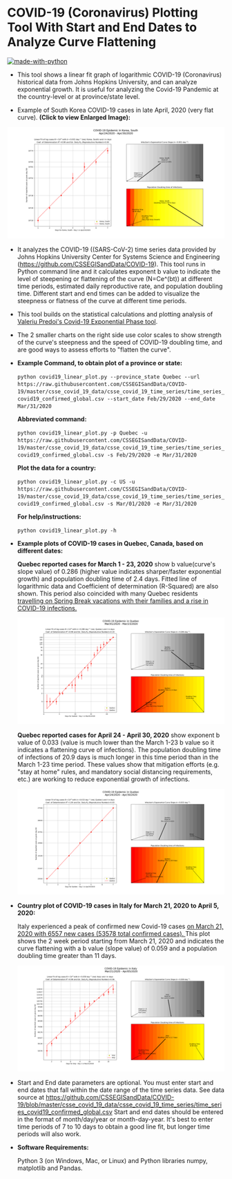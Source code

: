 COVID-19 (Coronavirus) Plotting Tool With Start and End Dates to Analyze Curve Flattening
==========================================================================================

[![made-with-python](https://img.shields.io/badge/Made%20with-Python-1f425f.svg)](https://www.python.org/)

* This tool shows a linear fit graph of logarithmic COVID-19 (Coronavirus) historical data from Johns Hopkins University, and can analyze exponential growth. It is useful for analyzing the Covid-19 Pandemic at the country-level or at province/state level.

* Example of South Korea COVID-19 cases in late April, 2020 (very flat curve). __(Click to view Enlarged Image):__ 

![South Korea](example_plots/South_Korea_Late_April_2020.png "Click to see enlarged South Korea plot image")

* It analyzes the COVID-19 ((SARS-CoV-2) time series data provided by Johns Hopkins University Center for Systems Science and Engineering (https://github.com/CSSEGISandData/COVID-19). This tool runs in Python command line and it calculates exponent b value to indicate the level of steepening or flattening of the curve (N=Ce^(bt)) at different time periods, estimated daily reproductive rate, and population doubling time.  Different start and end times can be added to visualize the steepness or flatness of the curve at different time periods.

* This tool builds on the statistical calculations and plotting analysis of [Valeriu Predoi's Covid-19 Exponential Phase tool](https://github.com/valeriupredoi/COVID-19_LINEAR/blob/master/README.md#Introduction). 

* The 2 smaller charts on the right side use color scales to show strength of the curve's steepness and the speed of COVID-19 doubling time, and are good ways to assess efforts to "flatten the curve". 

* __Example Command, to obtain plot of a province or state:__

    `python covid19_linear_plot.py --province_state Quebec --url https://raw.githubusercontent.com/CSSEGISandData/COVID-19/master/csse_covid_19_data/csse_covid_19_time_series/time_series_covid19_confirmed_global.csv --start_date Feb/29/2020 --end_date Mar/31/2020`

    __Abbreviated command:__

    `python covid19_linear_plot.py -p Quebec -u https://raw.githubusercontent.com/CSSEGISandData/COVID-19/master/csse_covid_19_data/csse_covid_19_time_series/time_series_covid19_confirmed_global.csv -s Feb/29/2020 -e Mar/31/2020`
    
    __Plot the data for a country:__
    
    `python covid19_linear_plot.py -c US -u https://raw.githubusercontent.com/CSSEGISandData/COVID-19/master/csse_covid_19_data/csse_covid_19_time_series/time_series_covid19_confirmed_global.csv -s Mar/01/2020 -e Mar/31/2020`

    __For help/instructions:__
    
    `python covid19_linear_plot.py -h`

* __Example plots of COVID-19 cases in Quebec, Canada, based on different dates:__

  __Quebec reported cases for March 1 - 23, 2020__ show  b value(curve's slope value) of 0.286 (higher value indicates sharper/faster exponential growth) and population doubling time of 2.4 days. Fitted line of logarithmic data and Coefficient of determination (R-Squared) are also shown. This period also coincided with many Quebec residents [travelling on Spring Break vacations with their families and a rise in COVID-19 infections.](https://www.theglobeandmail.com/canada/article-why-quebecs-coronavirus-cases-have-skyrocketed/)

  ![Quebec1](example_plots/Quebec_March_1_23_2020.png "Click to see enlarged Quebec plot image")

  __Quebec reported cases for April 24 - April 30, 2020__ show exponent b value of 0.033 (value is much lower than the March 1-23 b value so it indicates a flattening curve of infections). The population doubling time of infections of 20.9 days is much longer in this time period than in the March 1-23 time period. These values show that mitigation efforts (e.g. "stay at home" rules, and mandatory social distancing requirements, etc.) are working to reduce exponential growth of infections.
   
  ![Quebec2](example_plots/Quebec_Late_April_2020.png "Click to see enlarged Quebec plot image")

* __Country plot of COVID-19 cases in Italy for March 21, 2020 to April 5, 2020:__

  Italy experienced a peak of confirmed new Covid-19 cases [on March 21, 2020 with 6557 new cases (53578 total confirmed cases).
  ](https://github.com/CSSEGISandData/COVID-19/blob/master/csse_covid_19_data/csse_covid_19_time_series/time_series_covid19_confirmed_global.csv)  This plot shows the 2 week period starting from March 21, 2020 and indicates the curve flattening with a b value (slope value) of 0.059 and a population doubling time greater than 11 days. 
  
  ![Italy](example_plots/Italy_March_21_April_5_2020.png "Click to see enlarged Italy plot image")

* Start and End date parameters are optional.  You must enter start and end dates that fall within the date range of the time series data. See data source at 
https://github.com/CSSEGISandData/COVID-19/blob/master/csse_covid_19_data/csse_covid_19_time_series/time_series_covid19_confirmed_global.csv
Start and end dates should be entered in the format of month/day/year or month-day-year. It's best to enter time periods of 7 to 10 days to obtain a good line fit, but longer time periods will also work.

* __Software Requirements:__ 

    Python 3 (on Windows, Mac, or Linux) and Python libraries numpy, matplotlib and Pandas. 
